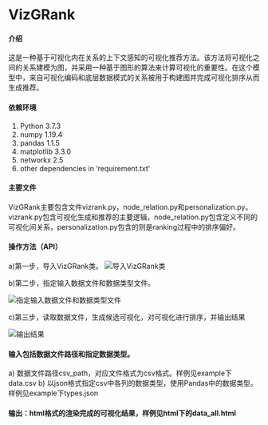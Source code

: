 # VizGRank

#### 介绍
这是一种基于可视化内在关系的上下文感知的可视化推荐方法。该方法将可视化之间的关系建模为图，并采用一种基于图形的算法来计算可视化的重要性。在这个模型中，来自可视化编码和底层数据模式的关系被用于构建图并完成可视化排序从而生成推荐。


#### 依赖环境

1.	Python 3.7.3
2.	numpy 1.19.4
3.	pandas 1.1.5
4.	matplotlib 3.3.0
5.	networkx 2.5
6.	other dependencies in ‘requirement.txt’

#### 主要文件

VizGRank主要包含文件vizrank.py，node_relation.py和personalization.py。vizrank.py包含可视化生成和推荐的主要逻辑，node_relation.py包含定义不同的可视化间关系，personalization.py包含的则是ranking过程中的排序偏好。

#### 操作方法（API）

a)第一步，导入VizGRank类。
![导入VizGRank类](https://images.gitee.com/uploads/images/2021/0603/150725_b155a843_9100839.png "f1.png")

b)第二步，指定输入数据文件和数据类型文件。

![指定输入数据文件和数据类型文件](https://images.gitee.com/uploads/images/2021/0603/150851_a14f7bf7_9100839.png "f2.png")

c)第三步，读取数据文件，生成候选可视化，对可视化进行排序，并输出结果

![输出结果](https://images.gitee.com/uploads/images/2021/0603/150910_92fb9ae1_9100839.png "f3.png")



#### 输入包括数据文件路径和指定数据类型。

a)	数据文件路径csv_path，对应文件格式为csv格式。样例见example下data.csv
b)	以json格式指定csv中各列的数据类型，使用Pandas中的数据类型。样例见example下types.json

####  输出：html格式的渲染完成的可视化结果，样例见html下的data_all.html